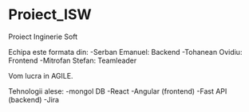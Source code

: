 # Proiect_ISW
Proiect Inginerie Soft


Echipa este formata din:
  -Serban Emanuel: Backend
  -Tohanean Ovidiu: Frontend
  -Mitrofan Stefan: Teamleader

Vom lucra in AGILE.

Tehnologii alese:
  -mongol DB
  -React
  -Angular (frontend)
  -Fast API (backend)
  -Jira

